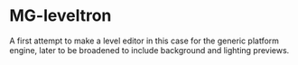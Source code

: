 # MG-leveltron
A first attempt to make a level editor in this case for the generic platform engine, later to be broadened to include background and lighting previews.
